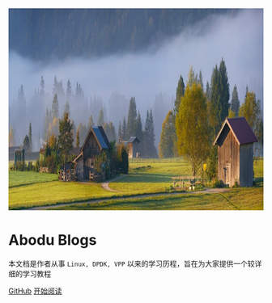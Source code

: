 <img width="100%" height="400px" src="/img/home-bg.jpg" />

# Abodu Blogs

本文档是作者从事 `Linux, DPDK, VPP` 以来的学习历程，旨在为大家提供一个较详细的学习教程

[GitHub](<https://github.com/abodu>)
[开始阅读](README.md)
